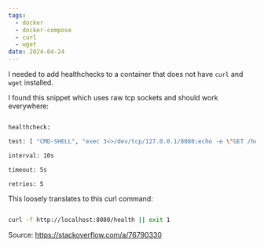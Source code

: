 ```yaml
---
tags:
  - docker
  - docker-compose
  - curl
  - wget
date: 2024-04-24
---
```

I needed to add healthchecks to a container that does not have `curl` and `wget` installed.

I found this snippet which uses raw tcp sockets and should work everywhere:

```bash

healthcheck:

test: [ "CMD-SHELL", "exec 3<>/dev/tcp/127.0.0.1/8080;echo -e \"GET /health HTTP/1.1\r\nhost: http://localhost\r\nConnection: close\r\n\r\n\" >&3;grep \"HTTP/1.1 200 OK\" <&3" ]

interval: 10s

timeout: 5s

retries: 5

```

This loosely translates to this curl command:

```bash

curl -f http://localhost:8080/health || exit 1

```

Source: https://stackoverflow.com/a/76790330